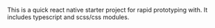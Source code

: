 This is a quick react native starter project for rapid prototyping with. It includes typescript and scss/css modules.
